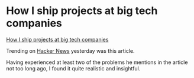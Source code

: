# How I ship projects at big tech companies

[How I ship projects at big tech companies](https://www.seangoedecke.com/how-to-ship/)

Trending on [Hacker News](https://news.ycombinator.com/item?id=42111031) yesterday was this article.

Having experienced at least two of the problems he mentions in the article not too long ago, I found it quite realistic and insightful.
